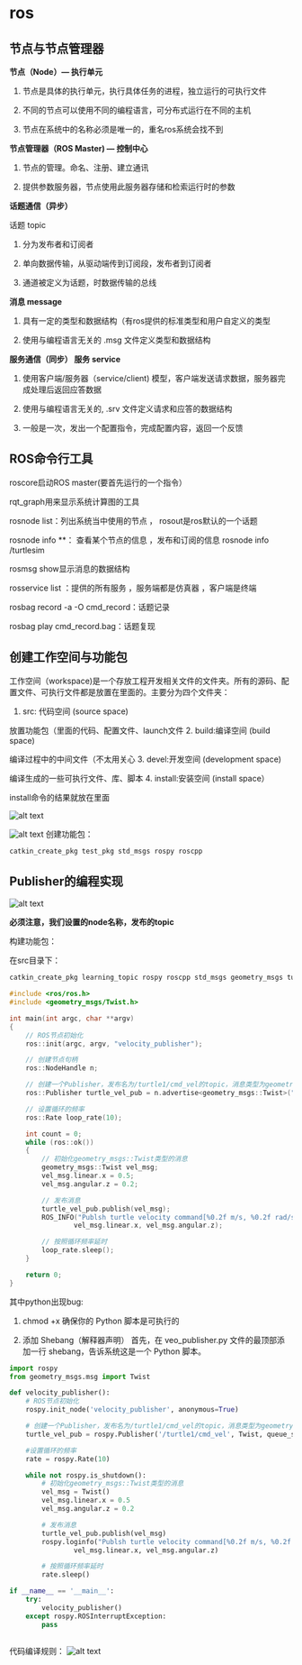# ros


## 节点与节点管理器
**节点（Node）— 执行单元**

1. 节点是具体的执行单元，执行具体任务的进程，独立运行的可执行文件

2. 不同的节点可以使用不同的编程语言，可分布式运行在不同的主机

3. 节点在系统中的名称必须是唯一的，重名ros系统会找不到

**节点管理器（ROS Master) — 控制中心**

1. 节点的管理。命名、注册、建立通讯

2. 提供参数服务器，节点使用此服务器存储和检索运行时的参数

**话题通信（异步）**

话题 topic

1. 分为发布者和订阅者

2. 单向数据传输，从驱动端传到订阅段，发布者到订阅者

3. 通道被定义为话题，时数据传输的总线

**消息 message**

1. 具有一定的类型和数据结构（有ros提供的标准类型和用户自定义的类型

2. 使用与编程语言无关的 .msg 文件定义类型和数据结构

**服务通信（同步） 服务 service**

1. 使用客户端/服务器（service/client) 模型，客户端发送请求数据，服务器完成处理后返回应答数据

2. 使用与编程语言无关的, .srv 文件定义请求和应答的数据结构

3. 一般是一次，发出一个配置指令，完成配置内容，返回一个反馈

## ROS命令行工具
roscore启动ROS master(要首先运行的一个指令）

rqt_graph用来显示系统计算图的工具

rosnode list：列出系统当中使用的节点 ， rosout是ros默认的一个话题

rosnode info **： 查看某个节点的信息 ，发布和订阅的信息  rosnode info /turtlesim

rosmsg show显示消息的数据结构

rosservice list ：提供的所有服务 ，服务端都是仿真器 ，客户端是终端

rosbag record -a -O cmd_record：话题记录

rosbag play cmd_record.bag：话题复现

## 创建工作空间与功能包
工作空间（workspace)是一个存放工程开发相关文件的文件夹。所有的源码、配置文件、可执行文件都是放置在里面的。主要分为四个文件夹：
1. src: 代码空间 (source space)

放置功能包（里面的代码、配置文件、launch文件
2. build:编译空间 (build space)

编译过程中的中间文件（不太用关心
3. devel:开发空间 (development space)

编译生成的一些可执行文件、库、脚本
4. install:安装空间 (install space）

install命令的结果就放在里面

![alt text](<pic/Screenshot 2024-11-14 at 15.57.14.png>)

![alt text](<pic/Screenshot 2024-11-14 at 16.35.41.png>)
创建功能包：

```bash 
catkin_create_pkg test_pkg std_msgs rospy roscpp
```
## Publisher的编程实现

![alt text](<pic/Screenshot 2024-11-14 at 16.30.44.png>)

**必须注意，我们设置的node名称，发布的topic**

构建功能包：

在src目录下：

```bash
catkin_create_pkg learning_topic rospy roscpp std_msgs geometry_msgs turtlesim
```

```c++
#include <ros/ros.h>
#include <geometry_msgs/Twist.h>

int main(int argc, char **argv)
{
	// ROS节点初始化
	ros::init(argc, argv, "velocity_publisher");

	// 创建节点句柄
	ros::NodeHandle n;

	// 创建一个Publisher，发布名为/turtle1/cmd_vel的topic，消息类型为geometry_msgs::Twist，队列长度10
	ros::Publisher turtle_vel_pub = n.advertise<geometry_msgs::Twist>("/turtle1/cmd_vel", 10);

	// 设置循环的频率
	ros::Rate loop_rate(10);

	int count = 0;
	while (ros::ok())
	{
	    // 初始化geometry_msgs::Twist类型的消息
		geometry_msgs::Twist vel_msg;
		vel_msg.linear.x = 0.5;
		vel_msg.angular.z = 0.2;

	    // 发布消息
		turtle_vel_pub.publish(vel_msg);
		ROS_INFO("Publsh turtle velocity command[%0.2f m/s, %0.2f rad/s]", 
				vel_msg.linear.x, vel_msg.angular.z);

	    // 按照循环频率延时
	    loop_rate.sleep();
	}

	return 0;
}
```
其中python出现bug:

1. chmod +x  确保你的 Python 脚本是可执行的

2. 添加 Shebang（解释器声明）
首先，在 veo_publisher.py 文件的最顶部添加一行 shebang，告诉系统这是一个 Python 脚本。


```py
import rospy
from geometry_msgs.msg import Twist

def velocity_publisher():
	# ROS节点初始化
    rospy.init_node('velocity_publisher', anonymous=True)

	# 创建一个Publisher，发布名为/turtle1/cmd_vel的topic，消息类型为geometry_msgs::Twist，队列长度10
    turtle_vel_pub = rospy.Publisher('/turtle1/cmd_vel', Twist, queue_size=10)

	#设置循环的频率
    rate = rospy.Rate(10) 

    while not rospy.is_shutdown():
		# 初始化geometry_msgs::Twist类型的消息
        vel_msg = Twist()
        vel_msg.linear.x = 0.5
        vel_msg.angular.z = 0.2

		# 发布消息
        turtle_vel_pub.publish(vel_msg)
    	rospy.loginfo("Publsh turtle velocity command[%0.2f m/s, %0.2f rad/s]", 
				vel_msg.linear.x, vel_msg.angular.z)

		# 按照循环频率延时
        rate.sleep()

if __name__ == '__main__':
    try:
        velocity_publisher()
    except rospy.ROSInterruptException:
        pass
    
```
代码编译规则：
![alt text](<pic/Screenshot 2024-11-14 at 16.50.48.png>)

